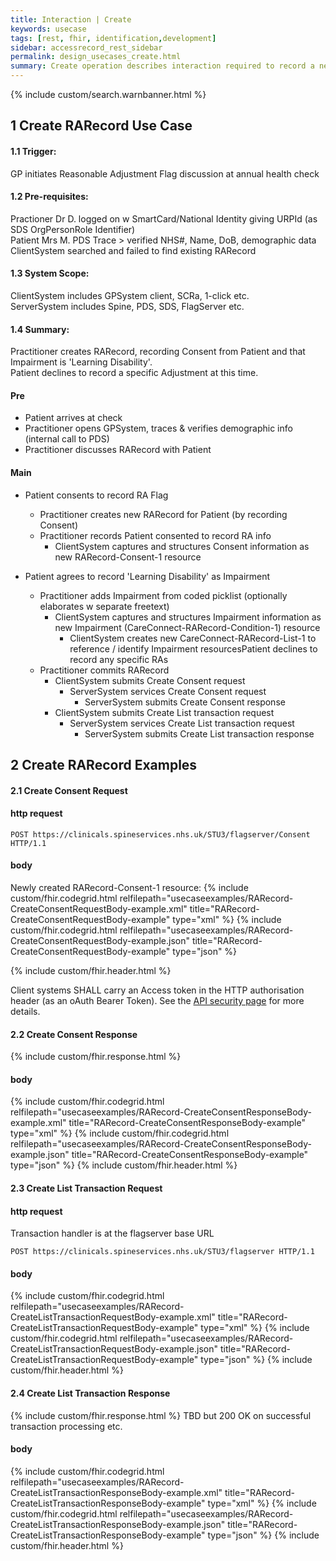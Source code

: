 ```yaml
---
title: Interaction | Create
keywords: usecase
tags: [rest, fhir, identification,development]
sidebar: accessrecord_rest_sidebar
permalink: design_usecases_create.html
summary: Create operation describes interaction required to record a new Reasonable Adjustment Flag, an Adjustment or an Impairment on Spine via the FHIR&reg; Reasonable Adjustments API
---
```

{% include custom/search.warnbanner.html %}

## 1 Create RARecord Use Case ##
#### 1.1 Trigger: ####
GP initiates Reasonable Adjustment Flag discussion at annual health check
#### 1.2 Pre-requisites: ####
Practioner Dr D. logged on w SmartCard/National Identity giving URPId (as SDS OrgPersonRole Identifier)  
Patient Mrs M. PDS Trace > verified NHS#, Name, DoB, demographic data  
ClientSystem searched and failed to find existing RARecord  
#### 1.3 System Scope: ####
ClientSystem includes GPSystem client, SCRa, 1-click etc.  
ServerSystem includes Spine, PDS, SDS, FlagServer etc.  
#### 1.4 Summary: ####
Practitioner creates RARecord, recording Consent from Patient and that Impairment is 'Learning Disability'.  
Patient declines to record a specific Adjustment at this time.  
#### Pre ####
* Patient arrives at check  
* Practitioner opens GPSystem, traces & verifies demographic info (internal call to PDS)  
* Practitioner discusses RARecord with Patient  

#### Main ####
* Patient consents to record RA Flag  
  * Practitioner creates new RARecord for Patient (by recording Consent)  
  * Practitioner records Patient consented to record RA info  
    * ClientSystem captures and structures Consent information as new RARecord-Consent-1 resource  

* Patient agrees to record 'Learning Disability' as Impairment  
  * Practitioner adds Impairment from coded picklist (optionally elaborates w separate freetext)  
    * ClientSystem captures and structures Impairment information as new Impairment (CareConnect-RARecord-Condition-1) resource  
      * ClientSystem creates new CareConnect-RARecord-List-1 to reference / identify Impairment resourcesPatient declines to record any specific RAs  
  * Practitioner commits RARecord  
    * ClientSystem submits Create Consent request  
      * ServerSystem services Create Consent request  
        * ServerSystem submits Create Consent response  
    * ClientSystem submits Create List transaction request  
      * ServerSystem services Create List transaction request  
        * ServerSystem submits Create List transaction response  

## 2 Create RARecord Examples ##
#### 2.1 Create Consent Request ####
#### http request ####
```
POST https://clinicals.spineservices.nhs.uk/STU3/flagserver/Consent HTTP/1.1
```
#### body ####
Newly created RARecord-Consent-1 resource:
{% include custom/fhir.codegrid.html
relfilepath="usecaseexamples/RARecord-CreateConsentRequestBody-example.xml"
title="RARecord-CreateConsentRequestBody-example"
type="xml" %}
{% include custom/fhir.codegrid.html
relfilepath="usecaseexamples/RARecord-CreateConsentRequestBody-example.json"
title="RARecord-CreateConsentRequestBody-example"
type="json" %}

{% include custom/fhir.header.html %}

Client systems SHALL carry an Access token in the HTTP authorisation header (as an oAuth Bearer Token). See the [API security page](design_security.html) for more details.

#### 2.2 Create Consent Response ####

{% include custom/fhir.response.html %}

#### body ####
{% include custom/fhir.codegrid.html
relfilepath="usecaseexamples/RARecord-CreateConsentResponseBody-example.xml"
title="RARecord-CreateConsentResponseBody-example"
type="xml" %}
{% include custom/fhir.codegrid.html
relfilepath="usecaseexamples/RARecord-CreateConsentResponseBody-example.json"
title="RARecord-CreateConsentResponseBody-example"
type="json" %}
{% include custom/fhir.header.html %}

#### 2.3 Create List Transaction Request ####
#### http request ####
Transaction handler is at the flagserver base URL
```
POST https://clinicals.spineservices.nhs.uk/STU3/flagserver HTTP/1.1
```
#### body ####
{% include custom/fhir.codegrid.html
relfilepath="usecaseexamples/RARecord-CreateListTransactionRequestBody-example.xml"
title="RARecord-CreateListTransactionRequestBody-example"
type="xml" %}
{% include custom/fhir.codegrid.html
relfilepath="usecaseexamples/RARecord-CreateListTransactionRequestBody-example.json"
title="RARecord-CreateListTransactionRequestBody-example"
type="json" %}
{% include custom/fhir.header.html %}

#### 2.4 Create List Transaction Response ####
{% include custom/fhir.response.html %}
TBD but 200 OK on successful transaction processing etc.
#### body ####
{% include custom/fhir.codegrid.html
relfilepath="usecaseexamples/RARecord-CreateListTransactionResponseBody-example.xml"
title="RARecord-CreateListTransactionResponseBody-example"
type="xml" %}
{% include custom/fhir.codegrid.html
relfilepath="usecaseexamples/RARecord-CreateListTransactionResponseBody-example.json"
title="RARecord-CreateListTransactionResponseBody-example"
type="json" %}
{% include custom/fhir.header.html %}
